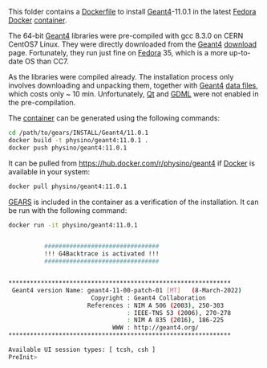 This folder contains a [Dockerfile](Dockerfile) to install [Geant4][]-11.0.1 in the latest [Fedora][] [Docker][] [container][].

The 64-bit [Geant4][] libraries were pre-compiled with gcc 8.3.0 on CERN CentOS7 Linux. They were directly downloaded from the [Geant4][] [download][] page. Fortunately, they run just fine on [Fedora][] 35, which is a more up-to-date OS than CC7.

As the libraries were compiled already. The installation process only involves downloading and unpacking them, together with [Geant4][] [data files][download], which costs only ~ 10 min. Unfortunately, [Qt][] and [GDML][] were not enabled in the pre-compilation.

The [container](https://hub.docker.com/r/physino/geant4) can be generated using the following commands:

```sh
cd /path/to/gears/INSTALL/Geant4/11.0.1
docker build -t physino/geant4:11.0.1 .
docker push physino/geant4:11.0.1
```

It can be pulled from <https://hub.docker.com/r/physino/geant4> if [Docker][] is available in your system:

```sh
docker pull physino/geant4:11.0.1
```

[GEARS][] is included in the container as a verification of the installation. It can be run with the following command:

```sh
docker run -it physino/geant4:11.0.1


          ################################
          !!! G4Backtrace is activated !!!
          ################################


**************************************************************
 Geant4 version Name: geant4-11-00-patch-01 [MT]   (8-March-2022)
                       Copyright : Geant4 Collaboration
                      References : NIM A 506 (2003), 250-303
                                 : IEEE-TNS 53 (2006), 270-278
                                 : NIM A 835 (2016), 186-225
                             WWW : http://geant4.org/
**************************************************************

Available UI session types: [ tcsh, csh ]
PreInit>
```

[Geant4]: https://geant4.web.cern.ch
[Fedora]: https://getfedora.org
[Docker]: https://www.docker.com
[container]: https://www.docker.com/resources/what-container
[download]: https://geant4.web.cern.ch/support/download
[Qt]: https://geant4-userdoc.web.cern.ch/UsersGuides/ForApplicationDeveloper/html/Visualization/visdrivers.html#qt
[GDML]: https://geant4-userdoc.web.cern.ch/UsersGuides/ForApplicationDeveloper/html/Detector/Geometry/geomXML.html
[GEARS]: https://github.com/jintonic/gears
